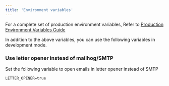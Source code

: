 ```yaml
---
title: 'Environment variables'
---
```


For a complete set of production environment variables, Refer to [Production Environment Variables Guide](/docs/self-hosted/configuration/environment-variables)

In addition to the above variables, you can use the following variables in development mode.

### Use letter opener instead of mailhog/SMTP

Set the following variable to open emails in letter opener instead of SMTP

```
LETTER_OPENER=true
```
